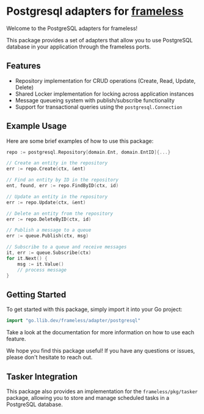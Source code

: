 # Postgresql adapters for [frameless](https://go.llib.dev/frameless)

Welcome to the PostgreSQL adapters for frameless!

This package provides a set of adapters that allow you to use PostgreSQL database in your application through the frameless ports.

## Features

* Repository implementation for CRUD operations (Create, Read, Update, Delete)
* Shared Locker implementation for locking across application instances
* Message queueing system with publish/subscribe functionality
* Support for transactional queries using the `postgresql.Connection`

## Example Usage

Here are some brief examples of how to use this package:

```go
repo := postgresql.Repository[domain.Ent, domain.EntID]{...}

// Create an entity in the repository
err := repo.Create(ctx, &ent)

// Find an entity by ID in the repository
ent, found, err := repo.FindByID(ctx, id)

// Update an entity in the repository
err := repo.Update(ctx, &ent)

// Delete an entity from the repository
err := repo.DeleteByID(ctx, id)

// Publish a message to a queue
err := queue.Publish(ctx, msg)

// Subscribe to a queue and receive messages
it, err := queue.Subscribe(ctx)
for it.Next() {
    msg := it.Value()
    // process message
}
```

## Getting Started

To get started with this package, simply import it into your Go project:

```go
import "go.llib.dev/frameless/adapter/postgresql"
```

Take a look at the documentation for more information on how to use each feature.

We hope you find this package useful! If you have any questions or issues, please don't hesitate to reach out.

## Tasker Integration

This package also provides an implementation for the `frameless/pkg/tasker` package, allowing you to store and manage scheduled tasks in a PostgreSQL database.
